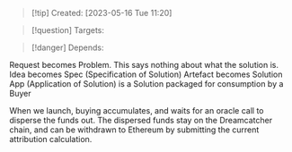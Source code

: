 
>[!tip] Created: [2023-05-16 Tue 11:20]

>[!question] Targets: 

>[!danger] Depends: 

Request becomes Problem.  This says nothing about what the solution is.
Idea becomes Spec (Specification of Solution)
Artefact becomes Solution 
App (Application of Solution) is a Solution packaged for consumption by a Buyer

When we launch, buying accumulates, and waits for an oracle call to disperse the funds out.
The dispersed funds stay on the Dreamcatcher chain, and can be withdrawn to Ethereum by submitting the current attribution calculation.
